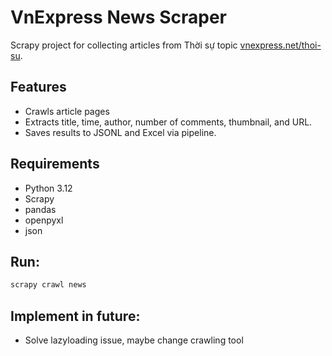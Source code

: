 # VnExpress News Scraper

Scrapy project for collecting articles from Thời sự topic [vnexpress.net/thoi-su](https://vnexpress.net/thoi-su).

## Features
- Crawls article pages
- Extracts title, time, author, number of comments, thumbnail, and URL.
- Saves results to JSONL and Excel via pipeline.

## Requirements
- Python 3.12
- Scrapy
- pandas
- openpyxl
- json

## Run:
```bash
scrapy crawl news
```

## Implement in future:
- Solve lazyloading issue, maybe change crawling tool

